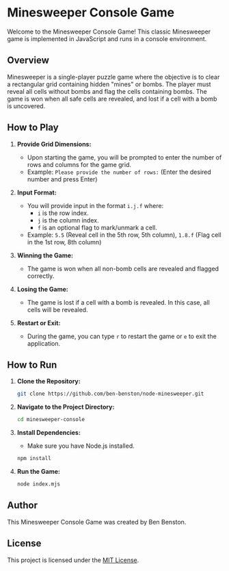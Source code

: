 # Minesweeper Console Game

Welcome to the Minesweeper Console Game! This classic Minesweeper game is implemented in JavaScript and runs in a console environment.

## Overview

Minesweeper is a single-player puzzle game where the objective is to clear a rectangular grid containing hidden "mines" or bombs. The player must reveal all cells without bombs and flag the cells containing bombs. The game is won when all safe cells are revealed, and lost if a cell with a bomb is uncovered.

## How to Play

1. **Provide Grid Dimensions:**
   - Upon starting the game, you will be prompted to enter the number of rows and columns for the game grid.
   - Example: `Please provide the number of rows:` (Enter the desired number and press Enter)

2. **Input Format:**
   - You will provide input in the format `i.j.f` where:
     - `i` is the row index.
     - `j` is the column index.
     - `f` is an optional flag to mark/unmark a cell.
   - Example: `5.5` (Reveal cell in the 5th row, 5th column), `1.8.f` (Flag cell in the 1st row, 8th column)

3. **Winning the Game:**
   - The game is won when all non-bomb cells are revealed and flagged correctly.

4. **Losing the Game:**
   - The game is lost if a cell with a bomb is revealed. In this case, all cells will be revealed.

5. **Restart or Exit:**
   - During the game, you can type `r` to restart the game or `e` to exit the application.

## How to Run

1. **Clone the Repository:**
   ```bash
   git clone https://github.com/ben-benston/node-minesweeper.git
   ```

2. **Navigate to the Project Directory:**
   ```bash
   cd minesweeper-console
   ```

3. **Install Dependencies:**
   - Make sure you have Node.js installed.
   ```bash
   npm install
   ```

4. **Run the Game:**
   ```bash
   node index.mjs
   ```

## Author

This Minesweeper Console Game was created by Ben Benston.

## License

This project is licensed under the [MIT License](LICENSE).
